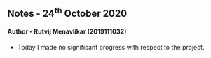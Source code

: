 ## Notes - 24<sup>th</sup> October 2020

#### Author - Rutvij Menavlikar (2019111032)

- Today I made no significant progress with respect to the project.